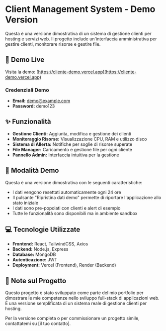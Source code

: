 # Client Management System - Demo Version

Questa è una versione dimostrativa di un sistema di gestione clienti per hosting e servizi web. Il progetto include un'interfaccia amministrativa per gestire clienti, monitorare risorse e gestire file.

## 🚀 Demo Live

Visita la demo: [https://cliente-demo.vercel.app](https://cliente-demo.vercel.app)

### Credenziali Demo
- **Email:** demo@example.com
- **Password:** demo123

## ✨ Funzionalità

- **Gestione Clienti:** Aggiunta, modifica e gestione dei clienti
- **Monitoraggio Risorse:** Visualizzazione CPU, RAM e utilizzo disco
- **Sistema di Allerta:** Notifiche per soglie di risorse superate
- **File Manager:** Caricamento e gestione file per ogni cliente
- **Pannello Admin:** Interfaccia intuitiva per la gestione

## 🔄 Modalità Demo

Questa è una versione dimostrativa con le seguenti caratteristiche:

- I dati vengono resettati automaticamente ogni 24 ore
- Il pulsante "Ripristina dati demo" permette di riportare l'applicazione allo stato iniziale
- I dati sono pre-popolati con clienti e alert di esempio
- Tutte le funzionalità sono disponibili ma in ambiente sandbox

## 💻 Tecnologie Utilizzate

- **Frontend:** React, TailwindCSS, Axios
- **Backend:** Node.js, Express
- **Database:** MongoDB
- **Autenticazione:** JWT
- **Deployment:** Vercel (Frontend), Render (Backend)

## 📝 Note sul Progetto

Questo progetto è stato sviluppato come parte del mio portfolio per dimostrare le mie competenze nello sviluppo full-stack di applicazioni web. È una versione semplificata di un sistema reale di gestione clienti per hosting.

Per la versione completa o per commissionare un progetto simile, contattatemi su [il tuo contatto].
